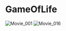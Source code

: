 # GameOfLife
![Movie_001](https://github.com/toveandersson/GameOfLife/assets/142992384/ee9eb6f0-54d0-473d-b844-3af40e6ca83a)
![Movie_016](https://github.com/toveandersson/GameOfLife/assets/142992384/2629ae51-553a-4d79-abdf-f9473f83083f)

